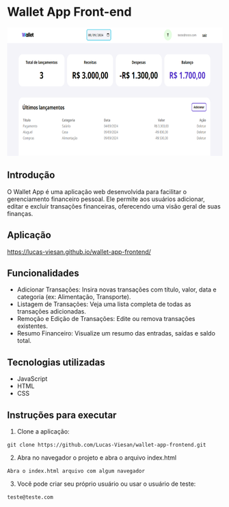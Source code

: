 # Wallet App Front-end

<img src="https://github.com/Lucas-Viesan/wallet-app-frontend/blob/main/src/img/preview.png" alt="Wallet Preview" height="300" width="678" >

## Introdução

O Wallet App é uma aplicação web desenvolvida para facilitar o gerenciamento financeiro pessoal. Ele permite aos usuários adicionar, editar e excluir transações financeiras, oferecendo uma visão geral de suas finanças.

## Aplicação

https://lucas-viesan.github.io/wallet-app-frontend/

## Funcionalidades

- Adicionar Transações: Insira novas transações com título, valor, data e categoria (ex: Alimentação, Transporte).
- Listagem de Transações: Veja uma lista completa de todas as transações adicionadas.
- Remoção e Edição de Transações: Edite ou remova transações existentes.
- Resumo Financeiro: Visualize um resumo das entradas, saídas e saldo total.

## Tecnologias utilizadas

- JavaScript
- HTML
- CSS

## Instruções para executar

1. Clone a aplicação:

```
git clone https://github.com/Lucas-Viesan/wallet-app-frontend.git
```

2. Abra no navegador o projeto e abra o arquivo index.html

```
Abra o index.html arquivo com algum navegador

```

3. Você pode criar seu próprio usuário ou usar o usuário de teste:

```
teste@teste.com
```
